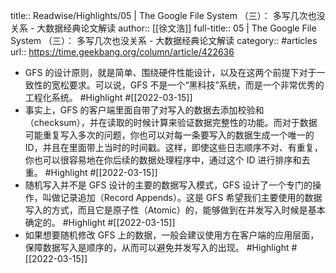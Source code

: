 title:: Readwise/Highlights/05 | The Google File System （三）： 多写几次也没关系 - 大数据经典论文解读
author:: [[徐文浩]]
full-title:: 05 | The Google File System （三）： 多写几次也没关系 - 大数据经典论文解读
category:: #articles
url:: https://time.geekbang.org/column/article/422636

- GFS 的设计原则，就是简单、围绕硬件性能设计，以及在这两个前提下对于一致性的宽松要求。可以说，GFS 不是一个“黑科技”系统，而是一个非常优秀的工程化系统。 #Highlight #[[2022-03-15]]
- 事实上，GFS 的客户端里面自带了对写入的数据去添加校验和（checksum），并在读取的时候计算来验证数据完整性的功能。而对于数据可能重复写入多次的问题，你也可以对每一条要写入的数据生成一个唯一的 ID，并且在里面带上当时的时间戳。这样，即使这些日志顺序不对、有重复，你也可以很容易地在你后续的数据处理程序中，通过这个 ID 进行排序和去重。 #Highlight #[[2022-03-15]]
- 随机写入并不是 GFS 设计的主要的数据写入模式，GFS 设计了一个专门的操作，叫做记录追加（Record Appends）。这是 GFS 希望我们主要使用的数据写入的方式，而且它是原子性（Atomic）的，能够做到在并发写入时候是基本确定的。 #Highlight #[[2022-03-15]]
- 如果想要随机修改 GFS 上的数据，一般会建议使用方在客户端的应用层面，保障数据写入是顺序的，从而可以避免并发写入的出现。 #Highlight #[[2022-03-15]]